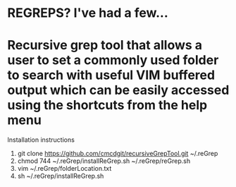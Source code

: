 # REGREPS?  I've had a few...
# 
# Recursive grep tool that allows a user to set a commonly used folder to search with useful VIM buffered output which can be easily accessed using the shortcuts from the help menu

 Installation instructions

  1) git clone https://github.com/cmcdgit/recursiveGrepTool.git ~/.reGrep
  2) chmod 744 ~/.reGrep/installReGrep.sh ~/.reGrep/reGrep.sh
  3) vim ~/.reGrep/folderLocation.txt  
  4) sh ~/.reGrep/installReGrep.sh


